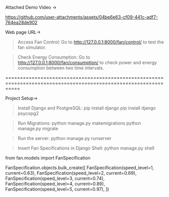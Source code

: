 
Attached Demo Video ->

https://github.com/user-attachments/assets/04be6e63-cf09-441c-adf7-764ea28de902

Web page URL->

> Access Fan Control:
Go to http://127.0.0.1:8000/fan/control/ to test the fan simulator.

> Check Energy Consumption:
Go to http://127.0.0.1:8000/fan/consumption/ to check power and energy consumption between two time intervals.

=================================================================================================================

Project Setup->

> Install Django and PostgreSQL:
pip install django
pip install django psycopg2

> Run Migrations:
python manage.py makemigrations
python manage.py migrate

> Run the server:
python manage.py runserver

> Insert Fan Specifications in Django Shell:
python manage.py shell

from fan.models import FanSpecification

FanSpecification.objects.bulk_create([
    FanSpecification(speed_level=1, current=0.63),
    FanSpecification(speed_level=2, current=0.69),
    FanSpecification(speed_level=3, current=0.74),
    FanSpecification(speed_level=4, current=0.89),
    FanSpecification(speed_level=5, current=0.97),
])

